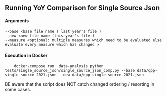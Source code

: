 ## Running YoY Comparison for Single Source Json

#### Arguments

    --base <base file name ( last year's file )
    --new <new file name (this year's file )
    --measure <optional: multiple measures which need to be evaluated else evaluate every measure which has changed >

#### Execution in Docker

        docker-compose run  data-analysis python tests/single_source_json/single_source_json_comp.py --base data/qpp-single-source-2021.json --new data/qpp-single-source-2021.json

BE aware that the script does NOT catch changed ordering / resorting in some cases.